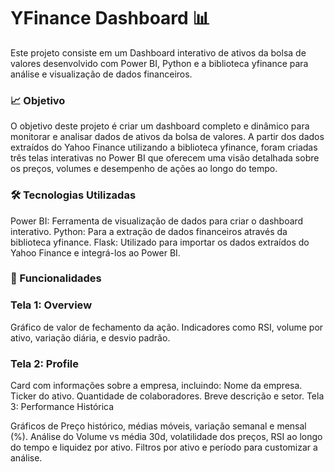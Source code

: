 # YFinance Dashboard 📊
Este projeto consiste em um Dashboard interativo de ativos da bolsa de valores desenvolvido com Power BI, Python e a biblioteca yfinance para análise e visualização de dados financeiros.

### 📈 Objetivo
O objetivo deste projeto é criar um dashboard completo e dinâmico para monitorar e analisar dados de ativos da bolsa de valores. A partir dos dados extraídos do Yahoo Finance utilizando a biblioteca yfinance, foram criadas três telas interativas no Power BI que oferecem uma visão detalhada sobre os preços, volumes e desempenho de ações ao longo do tempo.

### 🛠 Tecnologias Utilizadas
Power BI: Ferramenta de visualização de dados para criar o dashboard interativo.
Python: Para a extração de dados financeiros através da biblioteca yfinance.
Flask: Utilizado para importar os dados extraídos do Yahoo Finance e integrá-los ao Power BI.
### 🌟 Funcionalidades
###  Tela 1: Overview

Gráfico de valor de fechamento da ação.
Indicadores como RSI, volume por ativo, variação diária, e desvio padrão.
### Tela 2: Profile

Card com informações sobre a empresa, incluindo:
Nome da empresa.
Ticker do ativo.
Quantidade de colaboradores.
Breve descrição e setor.
Tela 3: Performance Histórica

Gráficos de Preço histórico, médias móveis, variação semanal e mensal (%).
Análise do Volume vs média 30d, volatilidade dos preços, RSI ao longo do tempo e liquidez por ativo.
Filtros por ativo e período para customizar a análise.
